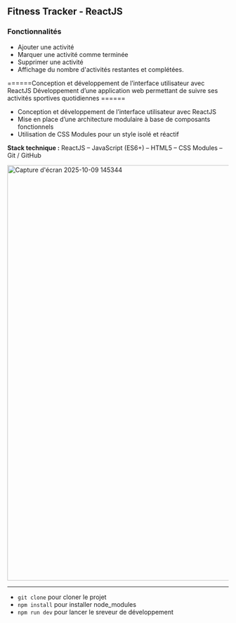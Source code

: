 ## Fitness Tracker - ReactJS

### Fonctionnalités
- Ajouter une activité
- Marquer une activité comme terminée
- Supprimer une activité
- Affichage du nombre d'activités restantes et complétées.


======Conception et développement de l’interface utilisateur avec ReactJS Développement d’une application web permettant de suivre ses activités sportives quotidiennes ======
* Conception et développement de l’interface utilisateur avec ReactJS
* Mise en place d’une architecture modulaire à base de composants fonctionnels
* Utilisation de CSS Modules pour un style isolé et réactif

**Stack technique :**
ReactJS – JavaScript (ES6+) – HTML5 – CSS Modules – Git / GitHub


<img width="1849" height="944" alt="Capture d'écran 2025-10-09 145344" src="https://github.com/user-attachments/assets/b4541eba-1c55-40ea-bab3-0a15ab3497d0" />



********************************************************

- ```git clone``` pour cloner le projet
- ```npm install``` pour installer node_modules
- ```npm run dev``` pour lancer le sreveur de développement
